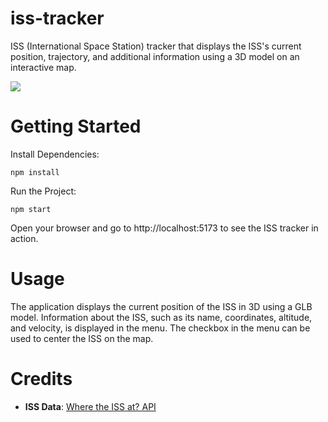# iss-tracker
ISS (International Space Station) tracker that displays the ISS's current position, trajectory, and additional information using a 3D model on an interactive map.

![](https://i.imgur.com/WrO9zOd.gif)

# Getting Started

Install Dependencies:

```
npm install
```

Run the Project:

```
npm start
```
Open your browser and go to http://localhost:5173 to see the ISS tracker in action.

# Usage

The application displays the current position of the ISS in 3D using a GLB model.
Information about the ISS, such as its name, coordinates, altitude, and velocity, is displayed in the menu.
The checkbox in the menu can be used to center the ISS on the map.

# Credits
- **ISS Data**: [Where the ISS at? API](https://wheretheiss.at/w/developer)


